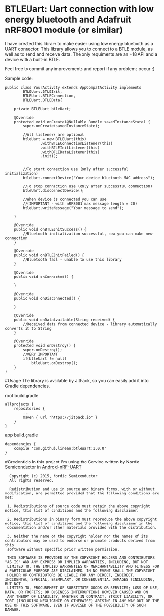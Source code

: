 # BTLEUart: Uart connection with low energy bluetooth and Adafruit nRF8001 module (or similar)

I have created this library to make easier using low energy bluetooth as a UART connector.
This library allows you to connect to a BTLE module, as well as to send and receive data. 
The only requiments are an +18 API and a device with a built-in BTLE.

Feel free to commit any improvements and report if any problems occur :)

Sample code:

    public class YourActivity extends AppCompatActivity implements 
            BTLEUart.BTLEInit,
            BTLEUart.BTLEConnection,
            BTLEUart.BTLEData{

        private BTLEUart btleUart;

        @Override
        protected void onCreate(@Nullable Bundle savedInstanceState) {
            super.onCreate(savedInstanceState);

            //All listeners are optional
            btleUart = new BTLEUart(this)
                    .withBTLEConnectionListener(this)
                    .withBTLEInitListener(this)
                    .withBTLEDataListener(this)
                    .init();


            //To start connection use (only after successful initialization)
            btleUart.connectDevice("Your device bluetooth MAC address");

            //To stop connection use (only after successful connection)
            btleUart.disconnectDevice();

            //When device is connected you can use
            //(IMPORTANT - with nRF8001 max message length = 20)
            btleUart.writeMessage("Your message to send");

        }

        @Override
        public void onBTLEInitSuccess() {
            //Bluetooth initialization successful, now you can make new connection
        }

        @Override
        public void onBTLEInitFailed() {
            //Bluetooth fail - unable to use this library
        }

        @Override
        public void onConnected() {

        }

        @Override
        public void onDisconnected() {

        }

        @Override
        public void onDataAvailable(String received) {
            //Received data from connected device - library automatically converts it to String 
        }

        @Override
        protected void onDestroy() {
            super.onDestroy();
            //VERY IMPORTANT
            if(btleUart != null)
                btleUart.onDestroy();
        }
    }
    
#Usage
The library is available by JitPack, so you can easily add it into Gradle dependencies.

root build.gradle

	allprojects {
		repositories {
			...
			maven { url "https://jitpack.io" }
		}
	}
        
app build.gradle

	dependencies {
		compile 'com.github.linean:btleuart:1.0.0'
	}
    
#Credentials
In this project I'm using the Service written by Nordic Semiconductor in [Android-nRF-UART](https://github.com/NordicSemiconductor/Android-nRF-UART)


      Copyright (c) 2015, Nordic Semiconductor
      All rights reserved.

      Redistribution and use in source and binary forms, with or without modification, are permitted provided that the following conditions are met:

     1. Redistributions of source code must retain the above copyright notice, this list of conditions and the following disclaimer.

     2. Redistributions in binary form must reproduce the above copyright notice, this list of conditions and the following disclaimer in the
     documentation and/or other materials provided with the distribution.

     3. Neither the name of the copyright holder nor the names of its contributors may be used to endorse or promote products derived from this
     software without specific prior written permission.

     THIS SOFTWARE IS PROVIDED BY THE COPYRIGHT HOLDERS AND CONTRIBUTORS "AS IS" AND ANY EXPRESS OR IMPLIED WARRANTIES, INCLUDING, BUT NOT
     LIMITED TO, THE IMPLIED WARRANTIES OF MERCHANTABILITY AND FITNESS FOR A PARTICULAR PURPOSE ARE DISCLAIMED. IN NO EVENT SHALL THE COPYRIGHT
     HOLDER OR CONTRIBUTORS BE LIABLE FOR ANY DIRECT, INDIRECT, INCIDENTAL, SPECIAL, EXEMPLARY, OR CONSEQUENTIAL DAMAGES (INCLUDING, BUT NOT
     LIMITED TO, PROCUREMENT OF SUBSTITUTE GOODS OR SERVICES; LOSS OF USE, DATA, OR PROFITS; OR BUSINESS INTERRUPTION) HOWEVER CAUSED AND ON
     ANY THEORY OF LIABILITY, WHETHER IN CONTRACT, STRICT LIABILITY, OR TORT (INCLUDING NEGLIGENCE OR OTHERWISE) ARISING IN ANY WAY OUT OF THE
    USE OF THIS SOFTWARE, EVEN IF ADVISED OF THE POSSIBILITY OF SUCH DAMAGE.

